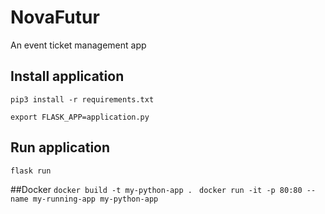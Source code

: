 # NovaFutur
An event ticket management app

## Install application
```pip3 install -r requirements.txt```

```export FLASK_APP=application.py```

## Run application
```flask run```

##Docker
```docker build -t my-python-app . ```
```docker run -it -p 80:80 --name my-running-app my-python-app```
